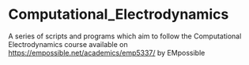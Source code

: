 # Computational_Electrodynamics
A series of scripts and programs which aim to follow the Computational Electrodynamics course available on https://empossible.net/academics/emp5337/ by EMpossible
